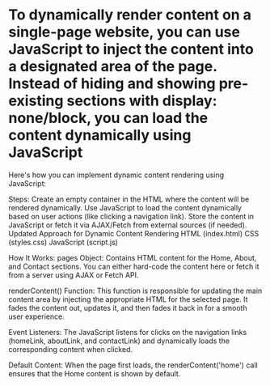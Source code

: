 # To dynamically render content on a single-page website, you can use JavaScript to inject the content into a designated area of the page. Instead of hiding and showing pre-existing sections with display: none/block, you can load the content dynamically using JavaScript

Here's how you can implement dynamic content rendering using JavaScript:

Steps:
Create an empty container in the HTML where the content will be rendered dynamically.
Use JavaScript to load the content dynamically based on user actions (like clicking a navigation link).
Store the content in JavaScript or fetch it via AJAX/Fetch from external sources (if needed).
Updated Approach for Dynamic Content Rendering
HTML (index.html)
CSS (styles.css)
JavaScript (script.js)

How It Works:
pages Object: Contains HTML content for the Home, About, and Contact sections. You can either hard-code the content here or fetch it from a server using AJAX or Fetch API.

renderContent() Function: This function is responsible for updating the main content area by injecting the appropriate HTML for the selected page. It fades the content out, updates it, and then fades it back in for a smooth user experience.

Event Listeners: The JavaScript listens for clicks on the navigation links (homeLink, aboutLink, and contactLink) and dynamically loads the corresponding content when clicked.

Default Content: When the page first loads, the renderContent('home') call ensures that the Home content is shown by default.
